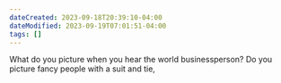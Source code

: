```yaml
---
dateCreated: 2023-09-18T20:39:10-04:00
dateModified: 2023-09-19T07:01:51-04:00
tags: []
---
```


What do you picture when you hear the world businessperson?  Do you picture fancy people with a suit and tie, 